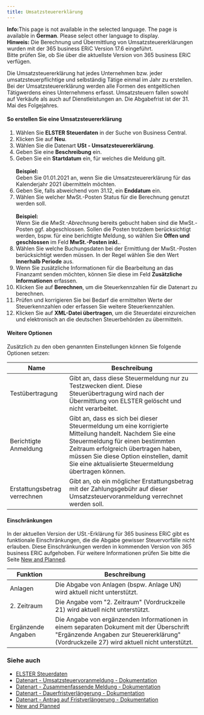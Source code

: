```yaml
---
title: Umsatzsteuererklärung
---
```


<div class="alert alert-info">
    <i class="fa-duotone fa-thin fa-lightbulb fa-lg" style="--fa-secondary-color: #00b7c3; --fa-primary-color: #111111;"></i> <strong>Info:</strong>This page is not available in the selected language. The page is available in <b>German</b>. Please select other language to display.
</div>

<div class="alert alert-info">
    <i class="fa-duotone fa-thin fa-lightbulb fa-lg" style="--fa-secondary-color: #00b7c3; --fa-primary-color: #111111;"></i> <strong>Hinweis:</strong> Die Berechnung und Übermittlung von Umsatzsteuererklärungen wurden mit der 365 business ERiC Version 17.6 eingeführt.<br>Bitte prüfen Sie, ob Sie über die aktuellste Version von 365 business ERiC verfügen.
</div>

Die Umsatzsteuererklärung hat jedes Unternehmen bzw. jeder umsatzsteuerpflichtige und selbständig Tätige einmal im Jahr zu erstellen. Bei der Umsatzsteuererklärung werden alle Formen des entgeltlichen Tätigwerdens eines Unternehmens erfasst. Umsatzsteuern fallen sowohl auf Verkäufe als auch auf Dienstleistungen an. Die Abgabefrist ist der 31. Mai des Folgejahres.

#### So erstellen Sie eine Umsatzsteuererklärung
1. Wählen Sie **ELSTER Steuerdaten** in der Suche von Business Central.
2. Klicken Sie auf **Neu**.
3. Wählen Sie die Datenart **USt - Umsatzsteuererklärung**.
4. Geben Sie eine **Beschreibung** ein.
5. Geben Sie ein **Startdatum** ein, für welches die Meldung gilt.<br><br>**Beispiel:**<br>Geben Sie 01.01.2021 an, wenn Sie die Umsatzsteuererklärung für das Kalenderjahr 2021 übermitteln möchten.
6. Geben Sie, falls abweichend vom 31.12, ein **Enddatum** ein.
7. Wählen Sie welcher MwSt.-Posten Status für die Berechnung genutzt werden soll.<br><br>**Beispiel:**<br>Wenn Sie die *MwSt.-Abrechnung* bereits gebucht haben sind die MwSt.-Posten ggf. abgeschlossen. Sollen die Posten trotzdem berücksichtigt werden, bspw. für eine berichtigte Meldung, so wählen Sie **Offen und geschlossen** im Feld **MwSt.-Posten inkl.**.
8. Wählen Sie welche Buchungsdaten bei der Ermittlung der MwSt.-Posten berücksichtigt werden müssen. In der Regel wählen Sie den Wert **Innerhalb Periode** aus.
9. Wenn Sie zusätzliche Informationen für die Bearbeitung an das Finanzamt senden möchten, können Sie diese im Feld **Zusätzliche Informationen** erfassen.
10. Klicken Sie auf **Berechnen**, um die Steuerkennzahlen für die Datenart zu berechnen.
11. Prüfen und korrigieren Sie bei Bedarf die ermittelten Werte der Steuerkennzahlen oder erfassen Sie weitere Steuerkennzahlen.
12. Klicken Sie auf **XML-Datei übertragen**, um die Steuerdatei einzureichen und elektronisch an die deutschen Steuerbehörden zu übermitteln.

#### Weitere Optionen
Zusätzlich zu den oben genannten Einstellungen können Sie folgende Optionen setzen:

| Name | Beschreibung |
| --- | --- |
| Testübertragung | Gibt an, dass diese Steuermeldung nur zu Testzwecken dient. Diese Steuerübertragung wird nach der Übermittlung von ELSTER gelöscht und nicht verarbeitet. |
| Berichtigte Anmeldung | Gibt an, dass es sich bei dieser Steuermeldung um eine korrigierte Mitteilung handelt. Nachdem Sie eine Steuermeldung für einen bestimmten Zeitraum erfolgreich übertragen haben, müssen Sie diese Option einstellen, damit Sie eine aktualisierte Steuermeldung übertragen können. |
| Erstattungsbetrag verrechnen | Gibt an, ob ein möglicher Erstattungsbetrag mit der Zahlungsgebühr auf dieser Umsatzsteuervoranmeldung verrechnet werden soll. |

#### Einschränkungen
In der aktuellen Version der USt.-Erklärung für 365 business ERiC gibt es funktionale Einschränkungen, die die Abgabe gewisser Steuervorfälle nicht erlauben. Diese Einschränkungen werden in kommenden Version von 365 business ERiC aufgehoben. Für weitere Informationen prüfen Sie bitte die Seite [New and Planned](../../changelog/changelog.md).

| Funktion | Beschreibung |
| --- | --- |
| Anlagen | Die Abgabe von Anlagen (bspw. Anlage UN) wird aktuell nicht unterstützt. |
| 2. Zeitraum | Die Angabe vom "2. Zeitraum" (Vordruckzeile 21) wird aktuell nicht unterstützt. |
| Ergänzende Angaben | Die Angabe von ergänzenden Informationen in einem separaten Dokument mit der Überschrift "Ergänzende Angaben zur Steuererklärung" (Vordruckzeile 27) wird aktuell nicht unterstützt. |

### Siehe auch
- [ELSTER Steuerdaten](elster-tax-statements.md)
- [Datenart - Umsatzsteuervoranmeldung - Dokumentation](elster-sales-vat-adv-notification.md)
- [Datenart - Zusammenfassende Meldung - Dokumentation](elster-recapulative-statement.md)
- [Datenart - Dauerfristverlängerung - Dokumentation](elster-permanent-time-limit-extension.md)
- [Datenart - Antrag auf Fristverlängerung - Dokumentation](elster-request-for-time-extension.md)
- [New and Planned](../../changelog/changelog.md)